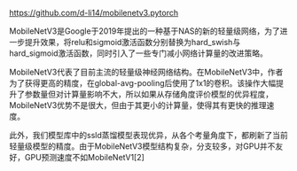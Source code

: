 

<!--
 * @version:
 * @Author:  StevenJokess https://github.com/StevenJokess
 * @Date: 2020-11-27 22:27:54
 * @LastEditors:  StevenJokess https://github.com/StevenJokess
 * @LastEditTime: 2020-12-14 00:07:12
 * @Description:
 * @TODO::
 * @Reference:[2]: https://paddleclas.readthedocs.io/zh_CN/latest/models/Mobile.html
-->

https://github.com/d-li14/mobilenetv3.pytorch

MobileNetV3是Google于2019年提出的一种基于NAS的新的轻量级网络，为了进一步提升效果，将relu和sigmoid激活函数分别替换为hard_swish与hard_sigmoid激活函数，同时引入了一些专门减小网络计算量的改进策略。

MobileNetV3代表了目前主流的轻量级神经网络结构。在MobileNetV3中，作者为了获得更高的精度，在global-avg-pooling后使用了1x1的卷积。该操作大幅提升了参数量但对计算量影响不大，所以如果从存储角度评价模型的优异程度，MobileNetV3优势不是很大，但由于其更小的计算量，使得其有更快的推理速度。


此外，我们模型库中的ssld蒸馏模型表现优异，从各个考量角度下，都刷新了当前轻量级模型的精度。由于MobileNetV3模型结构复杂，分支较多，对GPU并不友好，GPU预测速度不如MobileNetV1[2]
